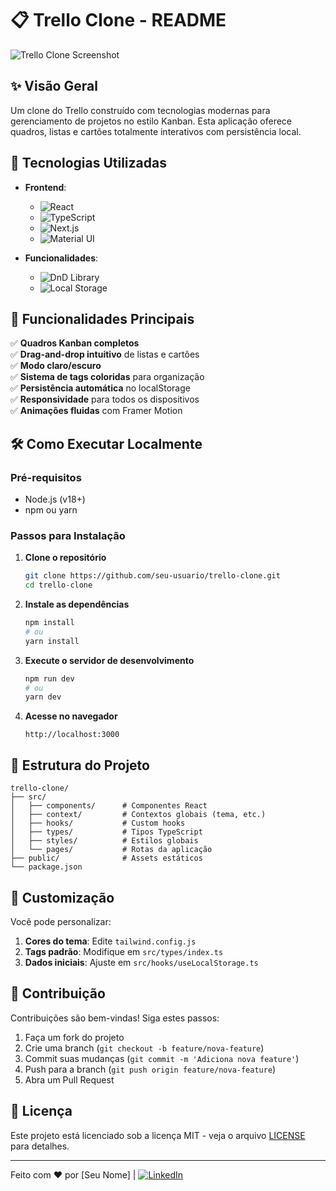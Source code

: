 # 📋 Trello Clone - README

![Trello Clone Screenshot](./public/screenshot.png) <!-- Adicione uma screenshot depois -->

## ✨ Visão Geral

Um clone do Trello construído com tecnologias modernas para gerenciamento de projetos no estilo Kanban. Esta aplicação oferece quadros, listas e cartões totalmente interativos com persistência local.

## 🚀 Tecnologias Utilizadas

- **Frontend**:
  - ![React](https://img.shields.io/badge/React-20232A?style=for-the-badge&logo=react&logoColor=61DAFB)
  - ![TypeScript](https://img.shields.io/badge/TypeScript-007ACC?style=for-the-badge&logo=typescript&logoColor=white)
  - ![Next.js](https://img.shields.io/badge/Next.js-000000?style=for-the-badge&logo=nextdotjs&logoColor=white)
  - ![Material UI](https://img.shields.io/badge/Material_UI-0081CB?style=for-the-badge&logo=mui&logoColor=white)

- **Funcionalidades**:
  - ![DnD Library](https://img.shields.io/badge/Drag&Drop-FF6B6B?style=for-the-badge)
  - ![Local Storage](https://img.shields.io/badge/Persistência_Local-4ECDC4?style=for-the-badge)

## 🌟 Funcionalidades Principais

✅ **Quadros Kanban completos**  
✅ **Drag-and-drop intuitivo** de listas e cartões  
✅ **Modo claro/escuro**  
✅ **Sistema de tags coloridas** para organização  
✅ **Persistência automática** no localStorage  
✅ **Responsividade** para todos os dispositivos  
✅ **Animações fluidas** com Framer Motion  

## 🛠️ Como Executar Localmente

### Pré-requisitos
- Node.js (v18+)
- npm ou yarn

### Passos para Instalação

1. **Clone o repositório**
   ```bash
   git clone https://github.com/seu-usuario/trello-clone.git
   cd trello-clone
   ```

2. **Instale as dependências**
   ```bash
   npm install
   # ou
   yarn install
   ```

3. **Execute o servidor de desenvolvimento**
   ```bash
   npm run dev
   # ou
   yarn dev
   ```

4. **Acesse no navegador**
   ```
   http://localhost:3000
   ```

## 📂 Estrutura do Projeto

```
trello-clone/
├── src/
│   ├── components/      # Componentes React
│   ├── context/         # Contextos globais (tema, etc.)
│   ├── hooks/           # Custom hooks
│   ├── types/           # Tipos TypeScript
│   ├── styles/          # Estilos globais
│   └── pages/           # Rotas da aplicação
├── public/              # Assets estáticos
└── package.json
```

## 🎨 Customização

Você pode personalizar:

1. **Cores do tema**: Edite `tailwind.config.js`
2. **Tags padrão**: Modifique em `src/types/index.ts`
3. **Dados iniciais**: Ajuste em `src/hooks/useLocalStorage.ts`

## 🤝 Contribuição

Contribuições são bem-vindas! Siga estes passos:

1. Faça um fork do projeto
2. Crie uma branch (`git checkout -b feature/nova-feature`)
3. Commit suas mudanças (`git commit -m 'Adiciona nova feature'`)
4. Push para a branch (`git push origin feature/nova-feature`)
5. Abra um Pull Request

## 📄 Licença

Este projeto está licenciado sob a licença MIT - veja o arquivo [LICENSE](LICENSE) para detalhes.

---

Feito com ❤️ por [Seu Nome] | [![LinkedIn](https://img.shields.io/badge/LinkedIn-0077B5?style=for-the-badge&logo=linkedin&logoColor=white)](https://www.linkedin.com/in/seu-perfil/)